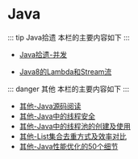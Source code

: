 # Java

::: tip Java拾遗
本栏的主要内容如下
:::

<!-- * [Java拾遗-基础](01-Java-Basics.html) -->
<!-- * [Java拾遗-容器](02-Java-Collection.html) -->
* [Java拾遗-并发](03-Java-Concurrent.html)
<!-- * [Java拾遗-虚拟机(JVM)](04-Java-JVM.html) -->
<!-- * [Java拾遗-输入/输出(IO)](05-Java-IO.html) -->
* [Java8的Lambda和Stream流](06-Java-Lambda-Stream.html)

::: danger 其他
本栏的主要内容如下
:::

* [其他-Java源码阅读](10-Java-Source.html)
* [其他-Java中的线程安全](11-Thread-Safe.html)
* [其他-Java中的线程池的创建及使用](12-Thread-Pool.html)
* [其他-List集合去重方式及效率对比](13-List-De-Duplication.html)
* [其他-Java性能优化的50个细节](14-50-Details.html)